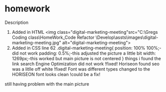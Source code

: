 # homework
Description
 1. Added in HTML
	<img class="digital-marketing-meeting"src="C:\Gregs Coding class\HomeWork_Code Refactor
	\Develop\assts\images\digital-marketing-meeting.jpg" alt="digital-marketing-meeting">
    	<div class="digital-marketing-meeting"></div>
2. Added in CSS
   line 62
    .digital-marketing-meeting{
    position: 100% 100%;-did not work
    padding: 0.5%;-this adjusted the picture a little bit
    width: 1269px;-this worked but main picture is not centered
    }
                 things i found
the link search Engine Optimization did not work !fixed!
Horiseon found seo was a litlle off white !fixed!
Font was different types changed to the HORISEON font looks clean !could be a fix!

still having problem with the main picture 
